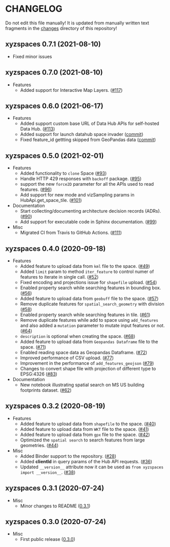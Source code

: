 # CHANGELOG

Do not edit this file manually! It is updated from manually written text fragments
in the [changes](https://github.com/heremaps/xyz-spaces-python/tree/master/changes)
directory of this repository!

## xyzspaces 0.7.1 (2021-08-10)

- Fixed minor issues

## xyzspaces 0.7.0 (2021-08-10)

- Features
  - Added support for Interactive Map Layers.
    ([#117](https://github.com/heremaps/xyz-spaces-python/pull/117))

## xyzspaces 0.6.0 (2021-06-17)

- Features
  - Added support custom base URL of Data Hub APIs for self-hosted Data Hub.
    ([#113](https://github.com/heremaps/xyz-spaces-python/pull/113))
  - Added support for launch datahub space invader
    ([commit](https://github.com/heremaps/xyz-spaces-python/commit/6863eb479355ce659a2cab3c8aa5442868c3070e))
  - Fixed feature_id gettting skipped from GeoPandas data
    ([commit](https://github.com/heremaps/xyz-spaces-python/commit/52117691084c41e5aea27ae77a69a91148d178c3))

## xyzspaces 0.5.0 (2021-02-01)

- Features
  - Added functionality to `clone` Space
    ([#93](https://github.com/heremaps/xyz-spaces-python/pull/93))
  - Handle HTTP 429 responses with `backoff` package.
    ([#95](https://github.com/heremaps/xyz-spaces-python/pull/95))
  - support the new `force2D` parameter for all the APIs used to read features.
    ([#96](https://github.com/heremaps/xyz-spaces-python/pull/96))
  - Add support for new mode and vizSampling params in HubApi.get_space_tile.
    ([#101](https://github.com/heremaps/xyz-spaces-python/pull/101))
- Documentation
  - Start collecting/documenting architecture decision records (ADRs).
    ([#90](https://github.com/heremaps/xyz-spaces-python/pull/90))
  - Add support for executable code in Sphinx documentation.
    ([#99](https://github.com/heremaps/xyz-spaces-python/pull/99))
- Misc
  - Migrated CI from Travis to GitHub Actions.
    ([#111](https://github.com/heremaps/xyz-spaces-python/pull/111))

## xyzspaces 0.4.0 (2020-09-18)

- Features
  - Added feature to upload data from `kml` file to the space.
    ([#49](https://github.com/heremaps/xyz-spaces-python/pull/49))
  - Added `limit` param to method `iter_feature` to control numer of features to
    iterate in single call.
    ([#52](https://github.com/heremaps/xyz-spaces-python/pull/52))
  - Fixed encoding and projections issue for `shapefile` upload.
    ([#54](https://github.com/heremaps/xyz-spaces-python/pull/54))
  - Enabled property search while searching features in bounding box.
    ([#56](https://github.com/heremaps/xyz-spaces-python/pull/56))
  - Added feature to upload data from `geobuff` file to the space.
    ([#57](https://github.com/heremaps/xyz-spaces-python/pull/57))
  - Remove duplicate features for `spatial_search_geometry` with division
    ([#58](https://github.com/heremaps/xyz-spaces-python/pull/58))
  - Enabled property search while searching features in tile.
    ([#61](https://github.com/heremaps/xyz-spaces-python/pull/61))
  - Remove duplicate features while add to space using `add_features` and also
    added a `mutation` parameter to mutate input features or not.
    ([#64](https://github.com/heremaps/xyz-spaces-python/pull/64))
  - `description` is optional when creating the space.
    ([#68](https://github.com/heremaps/xyz-spaces-python/pull/68))
  - Added feature to upload data from `Geopandas Dataframe` file to the space.
    ([#71](https://github.com/heremaps/xyz-spaces-python/pull/71))
  - Enabled reading space data as Geopandas Dataframe.
    ([#72](https://github.com/heremaps/xyz-spaces-python/pull/72))
  - Improved performance of CSV upload.
    ([#77](https://github.com/heremaps/xyz-spaces-python/pull/77))
  - Improvement in the performance of `add_features_geojson`
    ([#79](https://github.com/heremaps/xyz-spaces-python/pull/79))
  - Changes to convert shape file with projection of different type to EPSG:4326
    ([#83](https://github.com/heremaps/xyz-spaces-python/pull/83))
- Documentation
  - New notebook illustrating spatial search on MS US building footprints dataset.
    ([#62](https://github.com/heremaps/xyz-spaces-python/pull/62))

## xyzspaces 0.3.2 (2020-08-19)

- Features
  - Added feature to upload data from `shapefile` to the space.
    ([#40](https://github.com/heremaps/xyz-spaces-python/pull/40))
  - Added feature to upload data from `WKT` file to the space.
    ([#41](https://github.com/heremaps/xyz-spaces-python/pull/41))
  - Added feature to upload data from `gpx` file to the space.
    ([#42](https://github.com/heremaps/xyz-spaces-python/pull/42))
  - Optimized the `spatial search` to search features from large geometries.
    ([#44](https://github.com/heremaps/xyz-spaces-python/pull/44))
- Misc
  - Added Binder support to the repository.
    ([#28](https://github.com/heremaps/xyz-spaces-python/pull/28))
  - Added **clientId** in query params of the Hub API requests.
    ([#36](https://github.com/heremaps/xyz-spaces-python/pull/36))
  - Updated `__version__` attribute now it can be used as `from xyzspaces import
    __version__`.
    ([#38](https://github.com/heremaps/xyz-spaces-python/pull/38))

## xyzspaces 0.3.1 (2020-07-24)

- Misc
  - Minor changes to README
    ([0.3.1](https://github.com/heremaps/xyz-spaces-python/releases/tag/0.3.1))
    
## xyzspaces 0.3.0 (2020-07-24)

- Misc
  - First public release
    ([0.3.0](https://github.com/heremaps/xyz-spaces-python/releases/tag/0.3))
